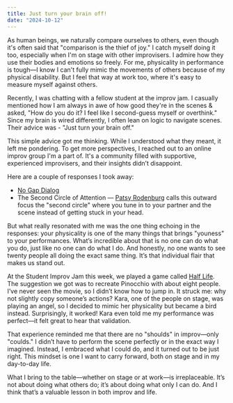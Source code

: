 ```yaml
---
title: Just turn your brain off!
date: "2024-10-12"
---
```


As human beings, we naturally compare ourselves to others, even though it's often said that "comparison is the thief of joy." I catch myself doing it too, especially when I'm on stage with other improvisers. I admire how they use their bodies and emotions so freely. For me, physicality in performance is tough—I know I can't fully mimic the movements of others because of my physical disability. But I feel that way at work too, where it's easy to measure myself against others.

Recently, I was chatting with a fellow student at the improv jam. I casually mentioned how I am always in awe of how good they're in the scenes & asked, "How do you do it? I feel like I second-guess myself or overthink." Since my brain is wired differently, I often lean on logic to navigate scenes. Their advice was - "Just turn your brain off."

This simple advice got me thinking. While I understood what they meant, it left me pondering. To get more perspectives, I reached out to an online improv group I'm a part of. It's a community filled with supportive, experienced improvisers, and their insights didn’t disappoint.

Here are a couple of responses I took away:

- [No Gap Dialog](https://kevinmullaney.com/2014/03/14/no-gap-dialog)
- The Second Circle of Attention — [Patsy Rodenburg](https://en.wikipedia.org/wiki/Patsy_Rodenburg) calls this outward focus the "second circle" where you tune in to your partner and the scene instead of getting stuck in your head.

But what really resonated with me was the one thing echoing in the responses: your physicality is one of the many things that brings "youness" to your performances. What’s incredible about that is no one can do what you do, just like no one can do what I do. And honestly, no one wants to see twenty people all doing the exact same thing. It’s that individual flair that makes us stand out.

At the Student Improv Jam this week, we played a game called [Half Life](https://www.hooplaimpro.com/half-life.html). The suggestion we got was to recreate Pinocchio with about eight people. I’ve never seen the movie, so I didn’t know how to jump in. It struck me: why not slightly copy someone’s actions? Kara, one of the people on stage, was playing an angel, so I decided to mimic her physicality but became a bird instead. Surprisingly, it worked! Kara even told me my performance was perfect—it felt great to hear that validation.

That experience reminded me that there are no "shoulds" in improv—only "coulds." I didn’t have to perform the scene perfectly or in the exact way I imagined. Instead, I embraced what I could do, and it turned out to be just right. This mindset is one I want to carry forward, both on stage and in my day-to-day life.

What I bring to the table—whether on stage or at work—is irreplaceable. It’s not about doing what others do; it’s about doing what only I can do. And I think that’s a valuable lesson in both improv and life.